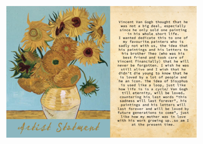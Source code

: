 ![alt text](https://github.com/nesreentrgalal/cart263/blob/master/assigments/project1/artist_Statement.png)

